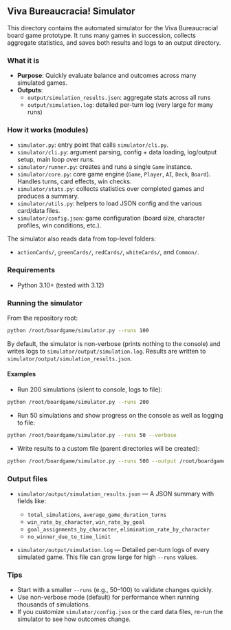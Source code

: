 ## Viva Bureaucracia! Simulator

This directory contains the automated simulator for the Viva Bureaucracia! board game prototype. It runs many games in succession, collects aggregate statistics, and saves both results and logs to an output directory.

### What it is
- **Purpose**: Quickly evaluate balance and outcomes across many simulated games.
- **Outputs**:
  - `output/simulation_results.json`: aggregate stats across all runs
  - `output/simulation.log`: detailed per-turn log (very large for many runs)

### How it works (modules)
- `simulator.py`: entry point that calls `simulator/cli.py`.
- `simulator/cli.py`: argument parsing, config + data loading, log/output setup, main loop over runs.
- `simulator/runner.py`: creates and runs a single `Game` instance.
- `simulator/core.py`: core game engine (`Game`, `Player`, `AI`, `Deck`, `Board`). Handles turns, card effects, win checks.
- `simulator/stats.py`: collects statistics over completed games and produces a summary.
- `simulator/utils.py`: helpers to load JSON config and the various card/data files.
- `simulator/config.json`: game configuration (board size, character profiles, win conditions, etc.).

The simulator also reads data from top-level folders:
- `actionCards/`, `greenCards/`, `redCards/`, `whiteCards/`, and `Common/`.

### Requirements
- Python 3.10+ (tested with 3.12)

### Running the simulator
From the repository root:

```bash
python /root/boardgame/simulator.py --runs 100
```

By default, the simulator is non-verbose (prints nothing to the console) and writes logs to `simulator/output/simulation.log`. Results are written to `simulator/output/simulation_results.json`.

#### Examples
- Run 200 simulations (silent to console, logs to file):
```bash
python /root/boardgame/simulator.py --runs 200
```

- Run 50 simulations and show progress on the console as well as logging to file:
```bash
python /root/boardgame/simulator.py --runs 50 --verbose
```

- Write results to a custom file (parent directories will be created):
```bash
python /root/boardgame/simulator.py --runs 500 --output /root/boardgame/simulator/output/results_500.json
```

### Output files
- `simulator/output/simulation_results.json` — A JSON summary with fields like:
  - `total_simulations`, `average_game_duration_turns`
  - `win_rate_by_character`, `win_rate_by_goal`
  - `goal_assignments_by_character`, `elimination_rate_by_character`
  - `no_winner_due_to_time_limit`

- `simulator/output/simulation.log` — Detailed per-turn logs of every simulated game. This file can grow large for high `--runs` values.

### Tips
- Start with a smaller `--runs` (e.g., 50–100) to validate changes quickly.
- Use non-verbose mode (default) for performance when running thousands of simulations.
- If you customize `simulator/config.json` or the card data files, re-run the simulator to see how outcomes change.


